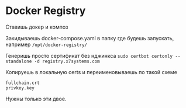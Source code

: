 # Docker Registry

Ставишь докер и композ

Закидываешь docker-compose.yaml в папку где будешь запускать, например `/opt/docker-registry/`

Генеришь просто сертификат без нджинкса
`sudo certbot certonly --standalone -d registry.x7systems.com`

Копируешь в локальную certs и переименовываешь по такой схеме
```
fullchain.crt
privkey.key
```
Нужны только эти двое.
